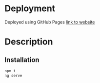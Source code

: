 # Deployment 
Deployed using GitHub Pages 
[link to website](https://first-quantum-mind.github.io/Youtube_client_app/dist/you-tube-client-app/index.html)

# Description 

## Installation
```sh
npm i
ng serve
``` 

